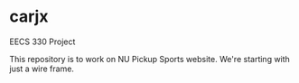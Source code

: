 carjx
=====

EECS 330 Project

This repository is to work on NU Pickup Sports website. We're starting with just a wire frame.
